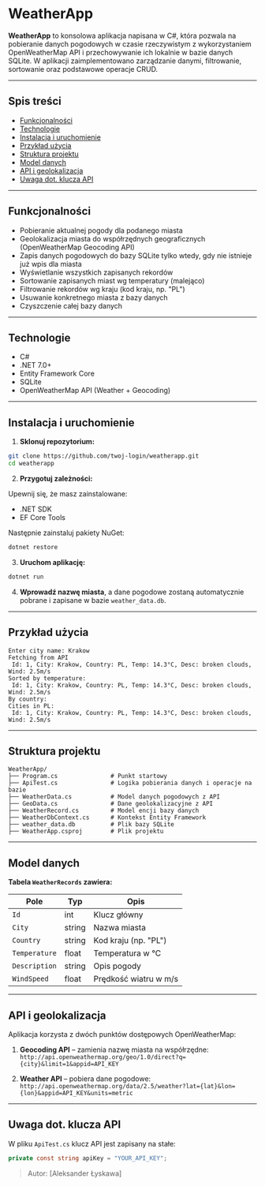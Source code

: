 # WeatherApp

**WeatherApp** to konsolowa aplikacja napisana w C#, która pozwala na pobieranie danych pogodowych w czasie rzeczywistym z wykorzystaniem OpenWeatherMap API i przechowywanie ich lokalnie w bazie danych SQLite. W aplikacji zaimplementowano zarządzanie danymi, filtrowanie, sortowanie oraz podstawowe operacje CRUD.

---

## Spis treści

- [Funkcjonalności](#funkcjonalno%C5%9Bci)
- [Technologie](#technologie)
- [Instalacja i uruchomienie](#instalacja-i-uruchomienie)
- [Przykład użycia](#przyk%C5%82ad-u%C5%BCycia)
- [Struktura projektu](#struktura-projektu)
- [Model danych](#model-danych)
- [API i geolokalizacja](#api-i-geolokalizacja)
- [Uwaga dot. klucza API](#uwaga-dot-klucza-api)


---

## Funkcjonalności

-  Pobieranie aktualnej pogody dla podanego miasta
-  Geolokalizacja miasta do współrzędnych geograficznych (OpenWeatherMap Geocoding API)
-  Zapis danych pogodowych do bazy SQLite tylko wtedy, gdy nie istnieje już wpis dla miasta
-  Wyświetlanie wszystkich zapisanych rekordów
-  Sortowanie zapisanych miast wg temperatury (malejąco)
-  Filtrowanie rekordów wg kraju (kod kraju, np. "PL")
-  Usuwanie konkretnego miasta z bazy danych
-  Czyszczenie całej bazy danych

---

## Technologie

- C#
- .NET 7.0+
- Entity Framework Core
- SQLite
- OpenWeatherMap API (Weather + Geocoding)

---

## Instalacja i uruchomienie

1. **Sklonuj repozytorium:**

```bash
git clone https://github.com/twoj-login/weatherapp.git
cd weatherapp
```

2. **Przygotuj zależności:**

Upewnij się, że masz zainstalowane:
- .NET SDK
- EF Core Tools

Następnie zainstaluj pakiety NuGet:

```bash
dotnet restore
```

3. **Uruchom aplikację:**

```bash
dotnet run
```

4. **Wprowadź nazwę miasta**, a dane pogodowe zostaną automatycznie pobrane i zapisane w bazie `weather_data.db`.

---

## Przykład użycia

```text
Enter city name: Krakow
Fetching from API
 Id: 1, City: Krakow, Country: PL, Temp: 14.3°C, Desc: broken clouds, Wind: 2.5m/s
Sorted by temperature:
 Id: 1, City: Krakow, Country: PL, Temp: 14.3°C, Desc: broken clouds, Wind: 2.5m/s
By country:
Cities in PL:
 Id: 1, City: Krakow, Country: PL, Temp: 14.3°C, Desc: broken clouds, Wind: 2.5m/s
```

---

## Struktura projektu

```text
WeatherApp/
├── Program.cs               # Punkt startowy
├── ApiTest.cs               # Logika pobierania danych i operacje na bazie
├── WeatherData.cs           # Model danych pogodowych z API
├── GeoData.cs               # Dane geolokalizacyjne z API
├── WeatherRecord.cs         # Model encji bazy danych
├── WeatherDbContext.cs      # Kontekst Entity Framework
├── weather_data.db          # Plik bazy SQLite
├── WeatherApp.csproj        # Plik projektu
```

---

## Model danych

**Tabela `WeatherRecords` zawiera:**

| Pole         | Typ        | Opis                      |
|--------------|------------|---------------------------|
| `Id`         | int        | Klucz główny            |
| `City`       | string     | Nazwa miasta              |
| `Country`    | string     | Kod kraju (np. "PL")      |
| `Temperature`| float      | Temperatura w °C         |
| `Description`| string     | Opis pogody               |
| `WindSpeed`  | float      | Prędkość wiatru w m/s   |

---

## API i geolokalizacja

Aplikacja korzysta z dwóch punktów dostępowych OpenWeatherMap:

1. **Geocoding API** – zamienia nazwę miasta na współrzędne:
   `http://api.openweathermap.org/geo/1.0/direct?q={city}&limit=1&appid=API_KEY`

2. **Weather API** – pobiera dane pogodowe:
   `http://api.openweathermap.org/data/2.5/weather?lat={lat}&lon={lon}&appid=API_KEY&units=metric`

---

## Uwaga dot. klucza API

W pliku `ApiTest.cs` klucz API jest zapisany na stałe:

```csharp
private const string apiKey = "YOUR_API_KEY";
```





> Autor: [Aleksander Łyskawa]

